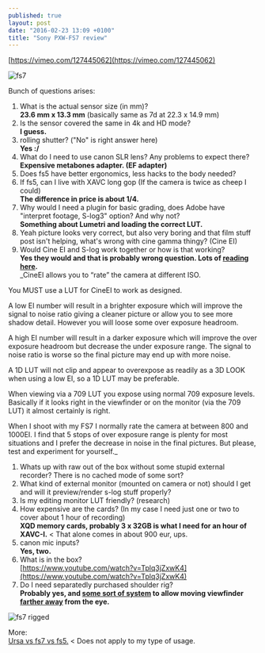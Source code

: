 ```yaml
---
published: true
layout: post
date: "2016-02-23 13:09 +0100"
title: "Sony PXW-FS7 review"
---
```



[https://vimeo.com/127445062](https://vimeo.com/127445062)

![fs7](http://static.bhphoto.com/images/images500x500/sony_pxw_fs7_compact_4k_xdcam_with_1411575619000_1082825.jpg 'fs7')

Bunch of questions arises:

1. What is the actual sensor size (in mm)?  
**23.6 mm x 13.3 mm** (basically same as 7d at 22.3 x 14.9 mm)
1. Is the sensor covered the same in 4k and HD mode?  
**I guess.**
1. rolling shutter? ("No" is right answer here)  
**Yes :/**
1. What do I need to use canon SLR lens? Any problems to expect there?  
**Expensive metabones adapter. (EF adapter)**
1. Does fs5 have better ergonomics, less hacks to the body needed? 
1. If fs5, can I live with XAVC long gop (If the camera is twice as cheep I could)  
**The difference in price is about 1/4.**
1. Why would I need a plugin for basic grading, does Adobe have "interpret footage, S-log3" option? And why not?  
**Something about Lumetri and loading the correct LUT.**
1. Yeah picture looks very correct, but also very boring and that film stuff post isn't helping, what's wrong with cine gamma thingy? (Cine EI)
1. Would Cine EI and S-log work together or how is that working?  
**Yes they would and that is probably wrong question. Lots of [reading here](http://www.xdcam-user.com/2014/12/ultimate-guide-for-cine-ei-on-the-sony-pxw-fs7/).**  
_CineEI allows you to “rate” the camera at different ISO.  

You MUST use a LUT for CineEI to work as designed.  

A low EI number will result in a brighter exposure which will improve the signal to noise ratio giving a cleaner picture or allow you to see more shadow detail. However you will loose some over exposure headroom.

A high EI number will result in a darker exposure which will improve the over exposure headroom but decrease the under exposure range. The signal to noise ratio is worse so the final picture may end up with more noise.

A 1D LUT will not clip and appear to overexpose as readily as a 3D LOOK when using a low EI, so a 1D LUT may be preferable.

When viewing via a 709 LUT you expose using normal 709 exposure levels. Basically if it looks right in the viewfinder or on the monitor (via the 709 LUT) it almost certainly is right.

When I shoot with my FS7 I normally rate the camera at between 800 and 1000EI. I find that 5 stops of over exposure range is plenty for most situations and I prefer the decrease in noise in the final pictures. But please, test and experiment for yourself._
1. Whats up with raw out of the box without some stupid external recorder? There is no cached  mode of some sort?
1. What kind of external monitor (mounted on camera or not) should I get and will it preview/render s-log stuff properly?
1. Is my editing monitor LUT friendly? (research)
1. How expensive are the cards? (In my case I need just one or two to cover about 1 hour of recording)  
**XQD memory cards, probably 3 x 32GB is what I need for an hour of XAVC-I.** < That alone comes in about 900 eur, ups.
1. canon mic inputs?  
**Yes, two.**
1. What is in the box?  
[https://www.youtube.com/watch?v=Tplq3jZxwK4](https://www.youtube.com/watch?v=Tplq3jZxwK4)
1. Do I need separatedly purchased shoulder rig?  
**Probably yes, and [some sort of system](http://cvp.com/index.php?t=product/zacuto+usa_z-s7r) to allow moving viewfinder [farther away](https://vimeo.com/115828767) from the eye.** 

![](http://extrashot.co.uk/wp-content/uploads/2015/05/FS7_Recoil-Rig_2.png 'fs7 rigged')

More:  
[Ursa vs fs7 vs fs5.](http://nofilmschool.com/boards/discussions/why-fs5-instead-fs7-or-ursa-mini-46k) < Does not apply to my type of usage.
